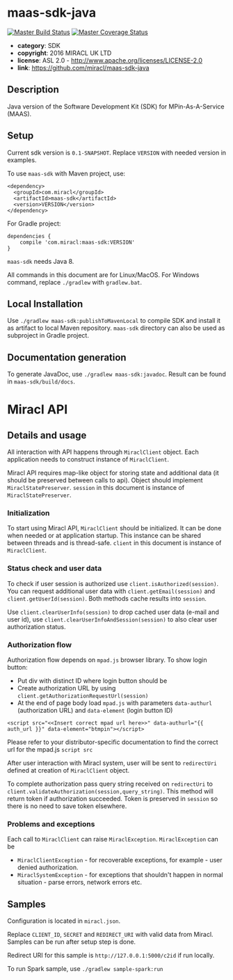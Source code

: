 # maas-sdk-java

[![Master Build Status](https://secure.travis-ci.org/miracl/maas-sdk-java.png?branch=master)](https://travis-ci.org/miracl/maas-sdk-java?branch=master)
[![Master Coverage Status](https://coveralls.io/repos/miracl/maas-sdk-java/badge.svg?branch=master&service=github)](https://coveralls.io/github/miracl/maas-sdk-java?branch=master)

* **category**:    SDK
* **copyright**:   2016 MIRACL UK LTD
* **license**:     ASL 2.0 - http://www.apache.org/licenses/LICENSE-2.0
* **link**:        https://github.com/miracl/maas-sdk-java

## Description

Java version of the Software Development Kit (SDK) for MPin-As-A-Service (MAAS).


## Setup

Current sdk version is `0.1-SNAPSHOT`. Replace `VERSION` with needed version in examples.

To use `maas-sdk` with Maven project, use:
```
<dependency>
  <groupId>com.miracl</groupId>
  <artifactId>maas-sdk</artifactId>
  <version>VERSION</version>
</dependency>
```

For Gradle project:
```
dependencies {
    compile 'com.miracl:maas-sdk:VERSION'
}
```

`maas-sdk` needs Java 8.

All commands in this document are for Linux/MacOS. For Windows command, replace `./gradlew` with `gradlew.bat`.

## Local Installation

Use `./gradlew maas-sdk:publishToMavenLocal` to compile SDK and install it as artifact to local Maven repository.
`maas-sdk` directory can also be used as subproject in Gradle project.

## Documentation generation

To generate JavaDoc, use `./gradlew maas-sdk:javadoc`. Result can be found in `maas-sdk/build/docs`.

# Miracl API

## Details and usage

All interaction with API happens through `MiraclClient` object. Each
application needs to construct instance of `MiraclClient`.

Miracl API requires map-like object for storing state and additional data (it
should be preserved between calls to api). Object should implement `MiraclStatePreserver`.
`session` in this document is instance of `MiraclStatePreserver`.

### Initialization
To start using Miracl API, `MiraclClient` should be initialized. It can be done
when needed or at application startup. This instance can be shared between
threads and is thread-safe. `client` in this document is instance of `MiraclClient`.

### Status check and user data

To check if user session is authorized use `client.isAuthorized(session)`. You can
 request additional user data with `client.getEmail(session)` and
 `client.getUserId(session)`. Both methods cache results into `session`.

Use `client.clearUserInfo(session)` to drop cached user data (e-mail and
user id), use `client.clearUserInfoAndSession(session)` to also clear user authorization status.

### Authorization flow

Authorization flow depends on `mpad.js` browser library. To show login button:

* Put div with distinct ID where login button should be
* Create authorization URL by using `client.getAuthorizationRequestUrl(session)`
* At the end of page body load `mpad.js` with parameters `data-authurl`
(authorization URL) and `data-element` (login button ID)

```
<script src="<<Insert correct mpad url here>>" data-authurl="{{ auth_url }}" data-element="btmpin"></script>
```

Please refer to your distributor-specific documentation to find the correct url for the mpad.js `script src`

After user interaction with Miracl system, user will be sent to `redirectUri` defined at
creation of `MiraclClient` object.

To complete authorization pass query string received on `redirectUri` to
`client.validateAuthorization(session,query_string)`. This method will return
token if authorization succeeded. Token is preserved in `session` so there
is no need to save token elsewhere.

### Problems and exceptions

Each call to `MiraclClient` can raise `MiraclException`. `MiraclException` can be

* `MiraclClientException` - for recoverable exceptions, for example - user denied authorization.
* `MiraclSystemException` - for exceptions that shouldn't happen in normal situation - parse errors, network errors etc.

## Samples


Configuration is located in `miracl.json`.

Replace `CLIENT_ID`, `SECRET` and `REDIRECT_URI` with valid data from
Miracl. Samples can be run after setup step is done.

Redirect URI for this sample is `http://127.0.0.1:5000/c2id` if run locally.

To run Spark sample, use `./gradlew sample-spark:run`
